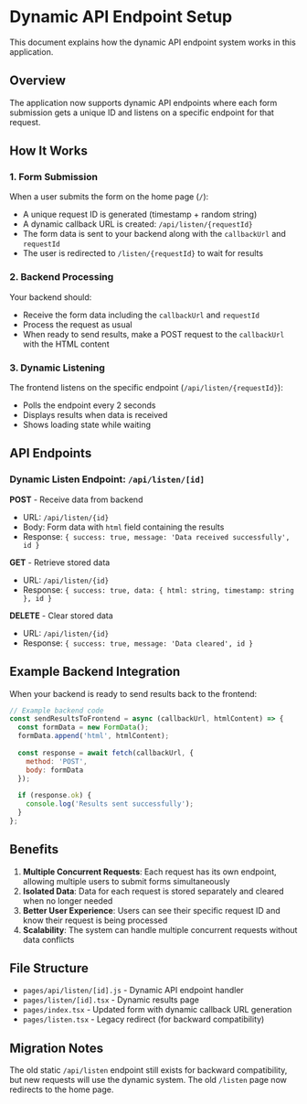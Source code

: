 # Dynamic API Endpoint Setup

This document explains how the dynamic API endpoint system works in this application.

## Overview

The application now supports dynamic API endpoints where each form submission gets a unique ID and listens on a specific endpoint for that request.

## How It Works

### 1. Form Submission
When a user submits the form on the home page (`/`):
- A unique request ID is generated (timestamp + random string)
- A dynamic callback URL is created: `/api/listen/{requestId}`
- The form data is sent to your backend along with the `callbackUrl` and `requestId`
- The user is redirected to `/listen/{requestId}` to wait for results

### 2. Backend Processing
Your backend should:
- Receive the form data including the `callbackUrl` and `requestId`
- Process the request as usual
- When ready to send results, make a POST request to the `callbackUrl` with the HTML content

### 3. Dynamic Listening
The frontend listens on the specific endpoint (`/api/listen/{requestId}`):
- Polls the endpoint every 2 seconds
- Displays results when data is received
- Shows loading state while waiting

## API Endpoints

### Dynamic Listen Endpoint: `/api/listen/[id]`

**POST** - Receive data from backend
- URL: `/api/listen/{id}`
- Body: Form data with `html` field containing the results
- Response: `{ success: true, message: 'Data received successfully', id }`

**GET** - Retrieve stored data
- URL: `/api/listen/{id}`
- Response: `{ success: true, data: { html: string, timestamp: string }, id }`

**DELETE** - Clear stored data
- URL: `/api/listen/{id}`
- Response: `{ success: true, message: 'Data cleared', id }`

## Example Backend Integration

When your backend is ready to send results back to the frontend:

```javascript
// Example backend code
const sendResultsToFrontend = async (callbackUrl, htmlContent) => {
  const formData = new FormData();
  formData.append('html', htmlContent);
  
  const response = await fetch(callbackUrl, {
    method: 'POST',
    body: formData
  });
  
  if (response.ok) {
    console.log('Results sent successfully');
  }
};
```

## Benefits

1. **Multiple Concurrent Requests**: Each request has its own endpoint, allowing multiple users to submit forms simultaneously
2. **Isolated Data**: Data for each request is stored separately and cleared when no longer needed
3. **Better User Experience**: Users can see their specific request ID and know their request is being processed
4. **Scalability**: The system can handle multiple concurrent requests without data conflicts

## File Structure

- `pages/api/listen/[id].js` - Dynamic API endpoint handler
- `pages/listen/[id].tsx` - Dynamic results page
- `pages/index.tsx` - Updated form with dynamic callback URL generation
- `pages/listen.tsx` - Legacy redirect (for backward compatibility)

## Migration Notes

The old static `/api/listen` endpoint still exists for backward compatibility, but new requests will use the dynamic system. The old `/listen` page now redirects to the home page. 